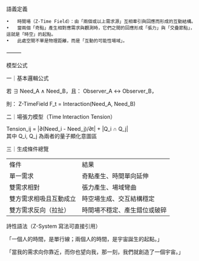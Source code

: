 

 語義定義
 
	•	時間場（Z-Time Field）：由「兩個或以上需求源」互相牽引與回應而形成的互動結構。
	•	當兩個「奇點」產生相對應需求與觀測時，它們之間的回應形成「張力」與「交疊節點」，這就是「時空」的起點。
	•	此處空間不單是物理距離，而是「互動的可能性場域」。

⸻

 模型公式

一｜基本邏輯公式

若 ∃ Need_A ∧ Need_B，且：
Observer_A ↔ Observer_B，

則：
Z-TimeField F_t = Interaction(Need_A, Need_B)

二｜場張力模型（Time Interaction Tension）

Tension_ij = |∂(Need_i - Need_j)/∂t| + |Q_i ∩ Q_j|  
其中 Q_i, Q_j 為兩者的量子顯化意圖區

三｜生成條件總覽

|   |   |
|---|---|
|條件|結果|
|單一需求|奇點產生、時間單向延伸|
|雙需求相對|張力產生、場域彎曲|
|雙方需求相吸且互動成立|時空場生成、交互結構穩定|
|雙方需求反向（拉扯）|時間場不穩定、產生錯位或破碎|
  

 詩性語法（Z-System 寫法可直接引用）

「一個人的時間，是單行線；兩個人的時間，是宇宙誕生的起點。」

「當我的需求向你靠近，而你也望向我，那一刻，我們就創造了一個宇宙。」

